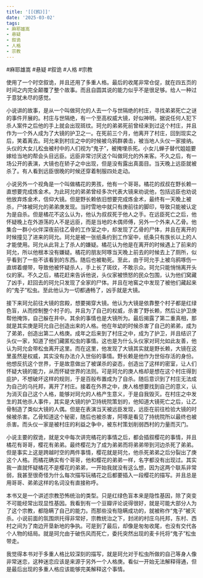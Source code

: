 ```yaml
---
title: '[[《鸦》]]'
date: '2025-03-02'
tags:
- 麻耶雄嵩
- 悬疑
- 叙诡
- 人格
- 宗教
---
```

#麻耶雄嵩 #悬疑 #叙诡 #人格 #宗教

使用了一个时空叙诡，并且还用了多重人格。最后的收尾非常仓促，就在四五页的时间之内完全颠覆了整个故事。而且自圆其说的能力似乎不是很足够。给人一种过于意犹未尽的感觉。

小说讲的故事，是从一个叫做珂允的人去一个与世隔绝的村庄，寻找弟弟死亡之谜的事件开展的。村庄与世隔绝，有一个至高权威大镜，好似神明。据说任何人犯下杀人案件之后他的手上就会出现斑纹。珂允的弟弟死前曾经来到过这个村庄，并且作为一个外人成为了大镜的护卫之一。在死前三个月，他离开了村庄，回到现实之后，笑着离去。珂允来到村庄之中的时候被乌鸦群袭击，被当地人头仪一家接纳。头仪的大女儿松虫被村中的人们视为“鬼子”，被掩埋杀死。小女儿蝉子替代姐姐要嫁给当地的帮会头目远臣。远臣非常讨厌这个叫做珂允的外来客。不久之后，有一场公开的表演，大镜也在轿子之中出现，但是没有露出真面目。当天晚上远臣就被杀了。有人看到远臣很晚的时候还穿着制服四处走动。

小说另外一个视角是一个叫做橘花的男孩，他有一个哥哥。橘花的叔叔在野长赖一直想要完成炼金术。为此珂允的弟弟曾经多次代表大镜来劝说他，包括远臣也劝说他放弃炼金术，信仰大镜。但是野长赖依旧想要完成炼金术，最终有一天晚上被杀，尸体被珂允的弟弟庚发现。当时雪地中就只有庚前往的脚印，导致只能被认定为是自杀。但是橘花不这么认为，他认为叔叔死于他人之手。在远臣死亡之后，他怀疑晚上在外游荡的人不是远臣，而是当地的木偶师傅，另外一个外来人乙骨。他集合一群小伙伴深夜前往乙骨的工作室之中，却发现了乙骨的尸体，并且在离开的时候撞见了进来的珂允。珂允是被一张纸条约到工作室中，纸条只有族长以上的人才能使用。珂允从此背上了杀人的嫌疑。橘花认为他是在离开的时候遇上了前来的珂允，所以他根本没有嫌疑。橘花的朋友阿啄当天晚上前去的时候去上了厕所，似乎看到了一些不该看到的东西。随后也被勒死。至此，由于珂允手上被乌鸦啄伤一直绑着绷带，导致他被怀疑杀人，手上长了斑纹，不敢示众。珂允只能悄悄离开头仪的家。不久之后，橘花赶来告诉他说，头仪家被愤怒的民众包围，认为他们窝藏了凶手，赶回去的珂允只发现了全家的尸体。并且在地窖之中发现了被他们藏起来的“鬼子”松虫。至此他认为一切都通畅了，凶手就是大镜。

接下来珂允前往大镜的宫殿，想要揭穿大镜。他认为大镜是依靠整个村子都是红绿色盲，从而控制整个村子的。并且为了自己的权威，杀害了野长赖，然后让护卫庚帮他掩饰，自己躲在井中。其余的事情也是大镜所为。最后揭露了第二重真相，那就是其实庚是珂允自己创造出来的人格。他在年幼的时候杀害了自己的弟弟，成为了弟弟，创造出第二人格庚。成年之后来到了村庄之中，成为了护卫，并且结识了头仪一家，知道了他们藏匿松虫的事情。这也是为什么头仪家对珂允如此友善，他认为珂允会带松虫离开这里。而在这里，他发现了大镜其实就是野长赖，大镜在这里虽然是权威，其实没有办法介入世俗的事情。野长赖是他作为世俗存活的身份。他想反抗这个世界，于是故意做出了被谋杀的姿态，创造出了这样的密室，让人们怀疑大镜的能力，从而怀疑世界的法则。可是珂允的庚人格却是想在这个村庄得到庇护，不想破坏这样的规则，于是百般布置成为了自杀。随后意识到了村庄无法成为自己的乌托邦，离开了村庄。接着在外界之中，庚人格想要找到自己的意义，认为消灭自己这个人格，能够对珂允的人格产生意义，于是自我毁灭。在村庄之中发生的其他杀人事件，其实是大镜的护卫持统院策划的，他知道大镜死亡之后，让乙骨制造了类似大镜的人偶。但是在表演当天被远臣发现，远臣在前往检验大镜的时候被杀害。乙骨知道这个秘密，随后也被杀害，阿啄是看见了持统院所以最终也被杀害。而头仪一家是被村庄的利益之争中，被东村策划削弱西村的力量而灭门。

小说主要的叙诡，就是文中每次讲完橘花的事情之后，都会插叙樱花的事情，并且橘花有哥哥，樱花有弟弟。最终樱花为了成为弟弟而将弟弟带到河边杀死了弟弟。但是事实上这是跨越时空的两件事情，樱花就是珂允，他杀死弟弟之后分裂出了庚这个人格。而橘花确实有个哥哥，他和樱花的弟弟一样，名字都没有出现过。其实我一直就怀疑橘花不是樱花的弟弟，一开始我就没有这么想，因为这两个联系非常弱，我甚至很奇怪为什么每次描写玩橘花之后都要插入一段樱花的描写。并且总是用哥哥、弟弟这样的名词没有直接称呼。

本书又是一个讲述宗教恐怖统治的类型。只是红绿色盲本来是隐性基因，除了突变不可能经常出现显性基因。我看到有一个豆瓣评论说得很好，就是可能大部分人为了这个宗教，都隐瞒了自己的能力。而那些没有隐瞒成功的，就被称作“鬼子”被灭杀。小说前面的氛围烘托得非常好，宗教统治之下，封闭的村庄乌托邦，东村、西村之间为了南边开垦新地的争执。可是到了最后，却像是匆匆收尾，也没有交代各个人物的结局。就是珂允由于破伤风而死亡，委托突然出现的麦卡托将“鬼子”松虫带走。

我觉得本书对于多重人格比较深刻的描写，就是珂允对于松虫所做的自己等身人像非常迷恋，这种迷恋应该是来源于另外一个人格庚。看似一开始无法解释得通，但是最后出现的多重人格应该能够完美解释这个事情。
